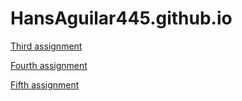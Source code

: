 # HansAguilar445.github.io
[Third assignment](https://hansaguilar445.github.io/assignment-3/index.html)

[Fourth assignment](https://hansaguilar445.github.io/assignment-4/index.html)

[Fifth assignment](https://hansaguilar445.github.io/assignment-5/index.html)
